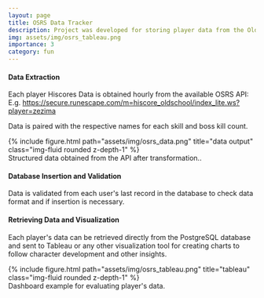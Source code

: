 ```yaml
---
layout: page
title: OSRS Data Tracker
description: Project was developed for storing player data from the Old School Runescape API into a PostgreSQL Database. The data can be used to check the player's progression over time.
img: assets/img/osrs_tableau.png
importance: 3
category: fun
---
```


#### Data Extraction
Each player Hiscores Data is obtained hourly from the available OSRS API: 
E.g. https://secure.runescape.com/m=hiscore_oldschool/index_lite.ws?player=zezima

Data is paired with the respective names for each skill and boss kill count.
<div class="row">
    <div class="col-sm mt-3 mt-md-0">
        {% include figure.html path="assets/img/osrs_data.png" title="data output" class="img-fluid rounded z-depth-1" %}
    </div>
</div>
<div class="caption">
    Structured data obtained from the API after transformation..
</div>

#### Database Insertion and Validation

Data is validated from each user's last record in the database to check data format and if insertion is necessary.

#### Retrieving Data and Visualization

Each player's data can be retrieved directly from the PostgreSQL database and sent to Tableau or any other visualization tool for creating charts to follow character development and other insights.

<div class="row">
    <div class="col-sm mt-3 mt-md-0">
        {% include figure.html path="assets/img/osrs_tableau.png" title="tableau" class="img-fluid rounded z-depth-1" %}
    </div>
</div>
<div class="caption">
    Dashboard example for evaluating player's data.
</div>

